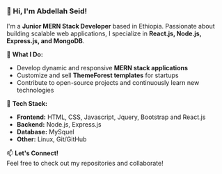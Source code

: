 
### 👋 Hi, I'm Abdellah Seid!  

I'm a **Junior MERN Stack Developer** based in Ethiopia. Passionate about building scalable web applications, I specialize in **React.js, Node.js, Express.js, and MongoDB**.  

🚀 **What I Do:**  
- Develop dynamic and responsive **MERN stack applications**  
- Customize and sell **ThemeForest templates** for startups  
- Contribute to open-source projects and continuously learn new technologies  

🔧 **Tech Stack:**  
- **Frontend:** HTML, CSS, Javascript, Jquery, Bootstrap and React.js
- **Backend:** Node.js, Express.js  
- **Database:** MySquel  
- **Other:** Linux, Git/GitHub  

📫 **Let's Connect!**  
Feel free to check out my repositories and collaborate!  

